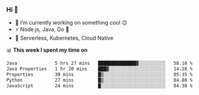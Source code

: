 ### Hi 👋

<!--
**nodejh/nodejh** is a ✨ _special_ ✨ repository because its `README.md` (this file) appears on your GitHub profile.

Here are some ideas to get you started:

- 🔭 I’m currently working on ...
- 🌱 I’m currently learning ...
- 👯 I’m looking to collaborate on ...
- 🤔 I’m looking for help with ...
- 💬 Ask me about ...
- 📫 How to reach me: ...
- 😄 Pronouns: ...
- ⚡ Fun fact: ...
-->

- 🔭 I’m currently working on something cool :wink:
- ⚡ Node.js, Java, Go :thought_balloon:
- 🤖 Serverless, Kubernetes, Cloud Native

📊 **This week I spent my time on**

<!--START_SECTION:waka-->

```txt
Java              5 hrs 27 mins   ██████████████▓░░░░░░░░░░   58.18 %
Java Properties   1 hr 20 mins    ███▓░░░░░░░░░░░░░░░░░░░░░   14.28 %
Properties        30 mins         █▒░░░░░░░░░░░░░░░░░░░░░░░   05.35 %
Python            27 mins         █▒░░░░░░░░░░░░░░░░░░░░░░░   04.80 %
JavaScript        24 mins         █░░░░░░░░░░░░░░░░░░░░░░░░   04.38 %
```

<!--END_SECTION:waka-->


<!--
:traffic_light: **Visitors**

![visitors](https://visitor-badge.glitch.me/badge?page_id=nodejh.nodejh)
-->
